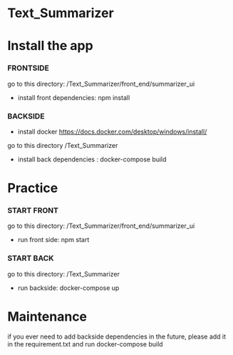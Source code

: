 # Text_Summarizer


# Install the app

### FRONTSIDE
go to this directory: /Text_Summarizer/front_end/summarizer_ui
  - install front dependencies: npm install
  
### BACKSIDE
 - install docker https://docs.docker.com/desktop/windows/install/
 
go to this directory /Text_Summarizer
 - install back dependencies : docker-compose build


# Practice

### START FRONT
go to this directory: /Text_Summarizer/front_end/summarizer_ui
  - run front side: npm start

### START BACK
go to this directory: /Text_Summarizer
  - run backside: docker-compose up


# Maintenance

if you ever need to add backside dependencies in the future, please add it in the requirement.txt and run docker-compose build
